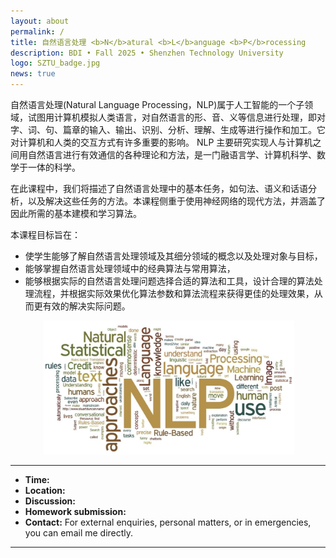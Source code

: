 ```yaml
---
layout: about
permalink: /
title: 自然语言处理 <b>N</b>atural <b>L</b>anguage <b>P</b>rocessing 
description: BDI • Fall 2025 • Shenzhen Technology University
logo: SZTU_badge.jpg
news: true
---
```


自然语言处理(Natural Language Processing，NLP)属于人工智能的一个子领域，试图用计算机模拟人类语言，对自然语言的形、音、义等信息进行处理，即对字、词、句、篇章的输入、输出、识别、分析、理解、生成等进行操作和加工。它对计算机和人类的交互方式有许多重要的影响。 NLP 主要研究实现人与计算机之间用自然语言进行有效通信的各种理论和方法，是一门融语言学、计算机科学、数学于一体的科学。

在此课程中，我们将描述了自然语言处理中的基本任务，如句法、语义和话语分析，以及解决这些任务的方法。本课程侧重于使用神经网络的现代方法，并涵盖了因此所需的基本建模和学习算法。

本课程目标旨在：
- 使学生能够了解自然语言处理领域及其细分领域的概念以及处理对象与目标，
- 能够掌握自然语言处理领域中的经典算法与常用算法，
- 能够根据实际的自然语言处理问题选择合适的算法和工具，设计合理的算法处理流程，并根据实际效果优化算法参数和算法流程来获得更佳的处理效果，从而更有效的解决实际问题。

<!-- ![NLP](assets/img/nlp.png =800x) -->
<div style="text-align: center;">
<img src="assets/img/nlp.png" alt="nlp" style="width: 80%; max-width: 1600px; height: auto;">
</div>

***

- **Time:** 
- **Location:** 
- **Discussion:** 
- **Homework submission:** 
- **Contact:** For external enquiries, personal matters, or in emergencies, you can email me directly.

***
